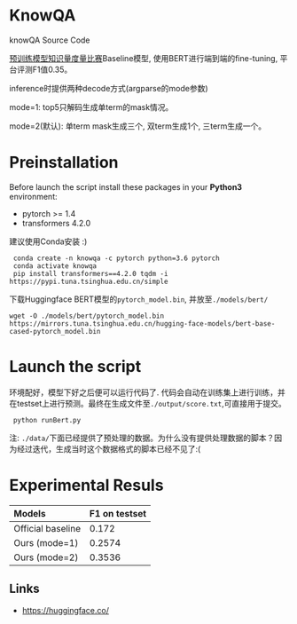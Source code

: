 
# KnowQA

knowQA Source Code 

[预训练模型知识量度量比赛](https://www.datafountain.cn/competitions/509)Baseline模型, 使用BERT进行端到端的fine-tuning, 平台评测F1值0.35。

inference时提供两种decode方式(argparse的mode参数)

mode=1: top5只解码生成单term的mask情况。

mode=2(默认): 单term mask生成三个, 双term生成1个, 三term生成一个。

# Preinstallation

Before launch the script install these packages in your **Python3** environment:
- pytorch >= 1.4
- transformers 4.2.0

建议使用Conda安装 :) 


```
 conda create -n knowqa -c pytorch python=3.6 pytorch
 conda activate knowqa
 pip install transformers==4.2.0 tqdm -i https://pypi.tuna.tsinghua.edu.cn/simple
```

下载Huggingface BERT模型的```pytorch_model.bin```, 并放至```./models/bert/```
```
wget -O ./models/bert/pytorch_model.bin https://mirrors.tuna.tsinghua.edu.cn/hugging-face-models/bert-base-cased-pytorch_model.bin
```

# Launch the script

环境配好，模型下好之后便可以运行代码了. 代码会自动在训练集上进行训练，并在testset上进行预测。最终在生成文件至```./output/score.txt```,可直接用于提交。

```
 python runBert.py
```

注: ```./data/```下面已经提供了预处理的数据。为什么没有提供处理数据的脚本？因为经过迭代，生成当时这个数据格式的脚本已经不见了:(



# Experimental Resuls

| Models | F1 on testset | 
| :---------------- | :---------------|
| Official baseline | 0.172 |
| Ours (mode=1) | 0.2574 |
| Ours (mode=2) | 0.3536 |


## Links
- https://huggingface.co/

